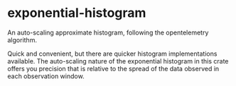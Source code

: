 # exponential-histogram

An auto-scaling approximate histogram, following the opentelemetry algorithm.

Quick and convenient, but there are quicker histogram implementations available.
The auto-scaling nature of the exponential histogram in this crate offers you
precision that is relative to the spread of the data observed in each observation
window.
